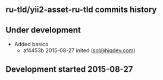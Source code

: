 ru-tld/yii2-asset-ru-tld commits history
----------------------------------------

## Under development

- Added basics
    - af4453b 2015-08-27 inited (sol@hiqdev.com)

## Development started 2015-08-27

